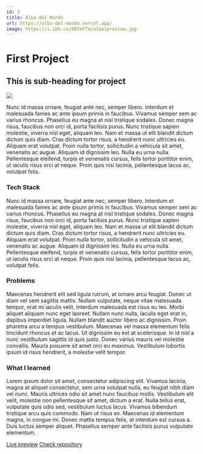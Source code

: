```yaml
---
id: 2
title: Alba del Mondo
url: https://alba-del-mondo.vercel.app/
image: https://i.ibb.co/0DTmYTm/alba1preview.jpg
---
```


# First Project

## This is sub-heading for project

![](https://i.ibb.co/yn4Szpr/alba1.jpg)

Nunc id massa ornare, feugiat ante nec, semper libero. Interdum et malesuada fames ac ante ipsum primis in faucibus. Vivamus semper sem ac varius rhoncus. Phasellus eu magna at nisl tristique sodales. Donec magna risus, faucibus non orci id, porta facilisis purus. Nunc tristique sapien molestie, viverra nisl eget, aliquam leo. Nam et massa ut elit blandit dictum dictum quis diam. Cras dictum tortor risus, a hendrerit nunc ultricies eu. Aliquam erat volutpat. Proin nulla tortor, sollicitudin a vehicula sit amet, venenatis ac augue. Aliquam id dignissim leo. Nulla eu urna nulla. Pellentesque eleifend, turpis et venenatis cursus, felis tortor porttitor enim, ut iaculis risus orci at neque. Proin quis nisi lacinia, pellentesque lacus ac, volutpat felis.

### Tech Stack

Nunc id massa ornare, feugiat ante nec, semper libero. Interdum et malesuada fames ac ante ipsum primis in faucibus. Vivamus semper sem ac varius rhoncus. Phasellus eu magna at nisl tristique sodales. Donec magna risus, faucibus non orci id, porta facilisis purus. Nunc tristique sapien molestie, viverra nisl eget, aliquam leo. Nam et massa ut elit blandit dictum dictum quis diam. Cras dictum tortor risus, a hendrerit nunc ultricies eu. Aliquam erat volutpat. Proin nulla tortor, sollicitudin a vehicula sit amet, venenatis ac augue. Aliquam id dignissim leo. Nulla eu urna nulla. Pellentesque eleifend, turpis et venenatis cursus, felis tortor porttitor enim, ut iaculis risus orci at neque. Proin quis nisi lacinia, pellentesque lacus ac, volutpat felis.

### Problems

Maecenas hendrerit elit sed ligula rutrum, at ornare arcu feugiat. Donec ut diam vel sem sagittis mattis. Nullam vulputate, neque vitae malesuada tempor, erat mi iaculis velit, interdum malesuada est risus eu leo. Morbi aliquet aliquam nunc eget laoreet. Nullam nunc nulla, iaculis eget erat in, dapibus imperdiet ligula. Nullam blandit auctor libero ac dignissim. Proin pharetra arcu a tempus vestibulum. Maecenas vel massa elementum felis tincidunt rhoncus et ac lacus. Ut dignissim eu est at scelerisque. In id nisl a nunc vestibulum sagittis id quis justo. Donec varius mauris vel molestie convallis. Mauris posuere sit amet orci eu maximus. Vestibulum lobortis ipsum id risus hendrerit, a molestie velit tempor.

### What I learned

Lorem ipsum dolor sit amet, consectetur adipiscing elit. Vivamus lacinia, magna at aliquet consectetur, sem urna volutpat nulla, eu feugiat nibh diam vel nunc. Mauris ultrices odio sit amet nunc faucibus mollis. Vestibulum elit velit, molestie non pellentesque sit amet, dictum a erat. Nulla tellus erat, vulputate quis odio sed, vestibulum luctus lacus. Vivamus bibendum tristique arcu quis commodo. Nam ut risus ex. Maecenas id elementum magna, in congue mi. Donec mattis tempus felis, at interdum est cursus a. Duis luctus semper aliquet. Phasellus semper ante facilisis purus vulputate elementum.

[Live preview](https://alba-del-mondo.vercel.app/)
[Check repository](https://github.com/Hagane3/alba-del-mondo-landing)
